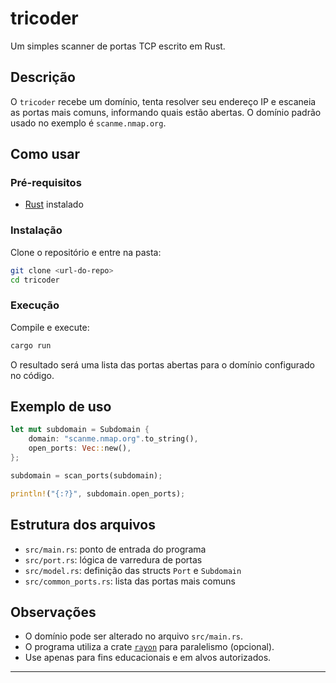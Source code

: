# tricoder

Um simples scanner de portas TCP escrito em Rust.

## Descrição

O `tricoder` recebe um domínio, tenta resolver seu endereço IP e escaneia as portas mais comuns, informando quais estão abertas. O domínio padrão usado no exemplo é `scanme.nmap.org`.

## Como usar

### Pré-requisitos

- [Rust](https://www.rust-lang.org/tools/install) instalado

### Instalação

Clone o repositório e entre na pasta:

```sh
git clone <url-do-repo>
cd tricoder
```

### Execução

Compile e execute:

```sh
cargo run
```

O resultado será uma lista das portas abertas para o domínio configurado no código.

## Exemplo de uso

```rust
let mut subdomain = Subdomain {
    domain: "scanme.nmap.org".to_string(),
    open_ports: Vec::new(),
};

subdomain = scan_ports(subdomain);

println!("{:?}", subdomain.open_ports);
```

## Estrutura dos arquivos

- `src/main.rs`: ponto de entrada do programa
- `src/port.rs`: lógica de varredura de portas
- `src/model.rs`: definição das structs `Port` e `Subdomain`
- `src/common_ports.rs`: lista das portas mais comuns

## Observações

- O domínio pode ser alterado no arquivo `src/main.rs`.
- O programa utiliza a crate [`rayon`](https://crates.io/crates/rayon) para paralelismo (opcional).
- Use apenas para fins educacionais e em alvos autorizados.

---